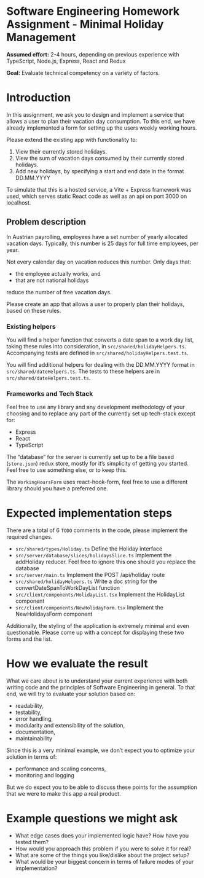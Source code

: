 # Software Engineering Homework Assignment - Minimal Holiday Management

**Assumed effort:** 2-4 hours, depending on previous experience with TypeScript, Node.js, Express, React and Redux

**Goal:** Evaluate technical competency on a variety of factors.

# Introduction

In this assignment, we ask you to design and implement a service that allows a user to plan their vacation day consumption. To this end, we have already implemented a form for setting up the users weekly working hours.

Please extend the existing app with functionality to:

1. View their currently stored holidays.
2. View the sum of vacation days consumed by their currently stored holidays.
3. Add new holidays, by specifying a start and end date in the format DD.MM.YYYY

To simulate that this is a hosted service, a Vite + Express framework was used, which serves static React code as well as an api on port 3000 on localhost.

## Problem description

In Austrian payrolling, employees have a set number of yearly allocated vacation days. Typically, this number is 25 days for full time employees, per year.

Not every calendar day on vacation reduces this number. Only days that:

- the employee actually works, and
- that are not national holidays

reduce the number of free vacation days.

Please create an app that allows a user to properly plan their holidays, based on these rules.

### Existing helpers

You will find a helper function that converts a date span to a work day list, taking these rules into consideration, in `src/shared/holidayHelpers.ts`. Accompanying tests are defined in `src/shared/holidayHelpers.test.ts`.

You will find additional helpers for dealing with the DD.MM.YYYY format in `src/shared/dateHelpers.ts`. The tests to these helpers are in `src/shared/dateHelpers.test.ts`.

### Frameworks and Tech Stack

Feel free to use any library and any development methodology of your choosing and to replace any part of the currently set up tech-stack except for:

- Express
- React
- TypeScript

The “database” for the server is currently set up to be a file based (`store.json`) redux store, mostly for it’s simplicity of getting you started. Feel free to use something else, or to keep this.

The `WorkingHoursForm` uses react-hook-form, feel free to use a different library should you have a preferred one.

# Expected implementation steps

There are a total of 6 `TODO` comments in the code, please implement the required changes.

- `src/shared/types/Holiday.ts` Define the Holiday interface
- `src/server/database/slices/holidaysSlice.ts` Implement the addHoliday reducer.
  Feel free to ignore this one should you replace the database
- `src/server/main.ts` Implement the POST /api/holiday route
- `src/shared/holidayHelpers.ts` Write a doc string for the convertDateSpanToWorkDayList function
- `src/client/components/HolidayList.tsx` Implement the HolidayList component
- `src/client/components/NewHolidayForm.tsx` Implement the NewHolidaysForm component

Additionally, the styling of the application is extremely minimal and even questionable. Please come up with a concept for displaying these two forms and the list.

# How we evaluate the result

What we care about is to understand your current experience with both writing code and the principles of Software Engineering in general. To that end, we will try to evaluate your solution based on:

- readability,
- testability,
- error handling,
- modularity and extensibility of the solution,
- documentation,
- maintainability

Since this is a very minimal example, we don’t expect you to optimize your solution in terms of:

- performance and scaling concerns,
- monitoring and logging

But we do expect you to be able to discuss these points for the assumption that we were to make this app a real product.

# Example questions we might ask

- What edge cases does your implemented logic have? How have you tested them?
- How would you approach this problem if you were to solve it for real?
- What are some of the things you like/dislike about the project setup?
- What would be your biggest concern in terms of failure modes of your implementation?

